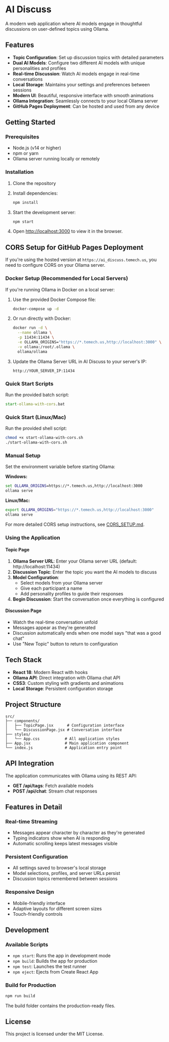 # AI Discuss

A modern web application where AI models engage in thoughtful discussions on user-defined topics using Ollama.

## Features

- **Topic Configuration**: Set up discussion topics with detailed parameters
- **Dual AI Models**: Configure two different AI models with unique personalities and profiles
- **Real-time Discussion**: Watch AI models engage in real-time conversations
- **Local Storage**: Maintains your settings and preferences between sessions
- **Modern UI**: Beautiful, responsive interface with smooth animations
- **Ollama Integration**: Seamlessly connects to your local Ollama server
- **GitHub Pages Deployment**: Can be hosted and used from any device

## Getting Started

### Prerequisites

- Node.js (v14 or higher)
- npm or yarn
- Ollama server running locally or remotely

### Installation

1. Clone the repository
2. Install dependencies:
   ```bash
   npm install
   ```

3. Start the development server:
   ```bash
   npm start
   ```

4. Open [http://localhost:3000](http://localhost:3000) to view it in the browser.

## CORS Setup for GitHub Pages Deployment

If you're using the hosted version at `https://ai_discuss.temech.us`, you need to configure CORS on your Ollama server.

### Docker Setup (Recommended for Local Servers)

If you're running Ollama in Docker on a local server:

1. Use the provided Docker Compose file:
   ```bash
   docker-compose up -d
   ```

2. Or run directly with Docker:
   ```bash
   docker run -d \
     --name ollama \
     -p 11434:11434 \
     -e OLLAMA_ORIGINS="https://*.temech.us,http://localhost:3000" \
     -v ollama:/root/.ollama \
     ollama/ollama
   ```

3. Update the Ollama Server URL in AI Discuss to your server's IP:
   ```
   http://YOUR_SERVER_IP:11434
   ```

### Quick Start Scripts
Run the provided batch script:
```cmd
start-ollama-with-cors.bat
```

### Quick Start (Linux/Mac)
Run the provided shell script:
```bash
chmod +x start-ollama-with-cors.sh
./start-ollama-with-cors.sh
```

### Manual Setup
Set the environment variable before starting Ollama:

**Windows:**
```cmd
set OLLAMA_ORIGINS=https://*.temech.us,http://localhost:3000
ollama serve
```

**Linux/Mac:**
```bash
export OLLAMA_ORIGINS="https://*.temech.us,http://localhost:3000"
ollama serve
```

For more detailed CORS setup instructions, see [CORS_SETUP.md](CORS_SETUP.md).

### Using the Application

#### Topic Page
1. **Ollama Server URL**: Enter your Ollama server URL (default: http://localhost:11434)
2. **Discussion Topic**: Enter the topic you want the AI models to discuss
3. **Model Configuration**: 
   - Select models from your Ollama server
   - Give each participant a name
   - Add personality profiles to guide their responses
4. **Begin Discussion**: Start the conversation once everything is configured

#### Discussion Page
- Watch the real-time conversation unfold
- Messages appear as they're generated
- Discussion automatically ends when one model says "that was a good chat"
- Use "New Topic" button to return to configuration

## Tech Stack

- **React 18**: Modern React with hooks
- **Ollama API**: Direct integration with Ollama chat API
- **CSS3**: Custom styling with gradients and animations
- **Local Storage**: Persistent configuration storage

## Project Structure

```
src/
├── components/
│   ├── TopicPage.jsx      # Configuration interface
│   └── DiscussionPage.jsx # Conversation interface
├── styles/
│   └── App.css           # All application styles
├── App.jsx               # Main application component
└── index.js              # Application entry point
```

## API Integration

The application communicates with Ollama using its REST API:

- **GET /api/tags**: Fetch available models
- **POST /api/chat**: Stream chat responses

## Features in Detail

### Real-time Streaming
- Messages appear character by character as they're generated
- Typing indicators show when AI is responding
- Automatic scrolling keeps latest messages visible

### Persistent Configuration
- All settings saved to browser's local storage
- Model selections, profiles, and server URLs persist
- Discussion topics remembered between sessions

### Responsive Design
- Mobile-friendly interface
- Adaptive layouts for different screen sizes
- Touch-friendly controls

## Development

### Available Scripts

- `npm start`: Runs the app in development mode
- `npm build`: Builds the app for production
- `npm test`: Launches the test runner
- `npm eject`: Ejects from Create React App

### Build for Production

```bash
npm run build
```

The build folder contains the production-ready files.

## License

This project is licensed under the MIT License.
